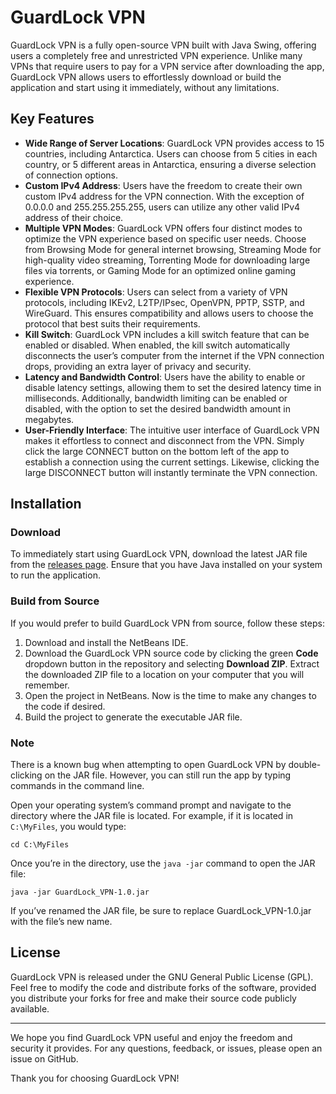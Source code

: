 # GuardLock VPN

GuardLock VPN is a fully open-source VPN built with Java Swing, offering users a completely free and unrestricted VPN experience. Unlike many VPNs that require users to pay for a VPN service after downloading the app, GuardLock VPN allows users to effortlessly download or build the application and start using it immediately, without any limitations.

## Key Features

- **Wide Range of Server Locations**: GuardLock VPN provides access to 15 countries, including Antarctica. Users can choose from 5 cities in each country, or 5 different areas in Antarctica, ensuring a diverse selection of connection options.
- **Custom IPv4 Address**: Users have the freedom to create their own custom IPv4 address for the VPN connection. With the exception of 0.0.0.0 and 255.255.255.255, users can utilize any other valid IPv4 address of their choice.
- **Multiple VPN Modes**: GuardLock VPN offers four distinct modes to optimize the VPN experience based on specific user needs. Choose from Browsing Mode for general internet browsing, Streaming Mode for high-quality video streaming, Torrenting Mode for downloading large files via torrents, or Gaming Mode for an optimized online gaming experience.
- **Flexible VPN Protocols**: Users can select from a variety of VPN protocols, including IKEv2, L2TP/IPsec, OpenVPN, PPTP, SSTP, and WireGuard. This ensures compatibility and allows users to choose the protocol that best suits their requirements.
- **Kill Switch**: GuardLock VPN includes a kill switch feature that can be enabled or disabled. When enabled, the kill switch automatically disconnects the user’s computer from the internet if the VPN connection drops, providing an extra layer of privacy and security.
- **Latency and Bandwidth Control**: Users have the ability to enable or disable latency settings, allowing them to set the desired latency time in milliseconds. Additionally, bandwidth limiting can be enabled or disabled, with the option to set the desired bandwidth amount in megabytes.
- **User-Friendly Interface**: The intuitive user interface of GuardLock VPN makes it effortless to connect and disconnect from the VPN. Simply click the large CONNECT button on the bottom left of the app to establish a connection using the current settings. Likewise, clicking the large DISCONNECT button will instantly terminate the VPN connection.

## Installation

### Download

To immediately start using GuardLock VPN, download the latest JAR file from the [releases page](https://github.com/BrightSky-OSSDO/GuardLock_VPN/releases/). Ensure that you have Java installed on your system to run the application.

### Build from Source

If you would prefer to build GuardLock VPN from source, follow these steps:

1. Download and install the NetBeans IDE.
2. Download the GuardLock VPN source code by clicking the green **Code** dropdown button in the repository and selecting **Download ZIP**. Extract the downloaded ZIP file to a location on your computer that you will remember.
3. Open the project in NetBeans. Now is the time to make any changes to the code if desired.
4. Build the project to generate the executable JAR file.

### Note

There is a known bug when attempting to open GuardLock VPN by double-clicking on the JAR file. However, you can still run the app by typing commands in the command line.

Open your operating system’s command prompt and navigate to the directory where the JAR file is located. For example, if it is located in `C:\MyFiles`, you would type:

```
cd C:\MyFiles
```

Once you’re in the directory, use the `java -jar` command to open the JAR file:

```
java -jar GuardLock_VPN-1.0.jar
```

If you’ve renamed the JAR file, be sure to replace GuardLock_VPN-1.0.jar with the file’s new name.

## License

GuardLock VPN is released under the GNU General Public License (GPL). Feel free to modify the code and distribute forks of the software, provided you distribute your forks for free and make their source code publicly available.

---

We hope you find GuardLock VPN useful and enjoy the freedom and security it provides. For any questions, feedback, or issues, please open an issue on GitHub.

Thank you for choosing GuardLock VPN!
